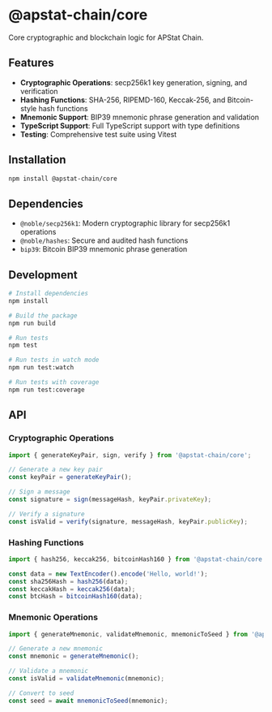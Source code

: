 # @apstat-chain/core

Core cryptographic and blockchain logic for APStat Chain.

## Features

- **Cryptographic Operations**: secp256k1 key generation, signing, and verification
- **Hashing Functions**: SHA-256, RIPEMD-160, Keccak-256, and Bitcoin-style hash functions
- **Mnemonic Support**: BIP39 mnemonic phrase generation and validation
- **TypeScript Support**: Full TypeScript support with type definitions
- **Testing**: Comprehensive test suite using Vitest

## Installation

```bash
npm install @apstat-chain/core
```

## Dependencies

- `@noble/secp256k1`: Modern cryptographic library for secp256k1 operations
- `@noble/hashes`: Secure and audited hash functions
- `bip39`: Bitcoin BIP39 mnemonic phrase generation

## Development

```bash
# Install dependencies
npm install

# Build the package
npm run build

# Run tests
npm test

# Run tests in watch mode
npm run test:watch

# Run tests with coverage
npm run test:coverage
```

## API

### Cryptographic Operations

```typescript
import { generateKeyPair, sign, verify } from '@apstat-chain/core';

// Generate a new key pair
const keyPair = generateKeyPair();

// Sign a message
const signature = sign(messageHash, keyPair.privateKey);

// Verify a signature
const isValid = verify(signature, messageHash, keyPair.publicKey);
```

### Hashing Functions

```typescript
import { hash256, keccak256, bitcoinHash160 } from '@apstat-chain/core';

const data = new TextEncoder().encode('Hello, world!');
const sha256Hash = hash256(data);
const keccakHash = keccak256(data);
const btcHash = bitcoinHash160(data);
```

### Mnemonic Operations

```typescript
import { generateMnemonic, validateMnemonic, mnemonicToSeed } from '@apstat-chain/core';

// Generate a new mnemonic
const mnemonic = generateMnemonic();

// Validate a mnemonic
const isValid = validateMnemonic(mnemonic);

// Convert to seed
const seed = await mnemonicToSeed(mnemonic);
``` 